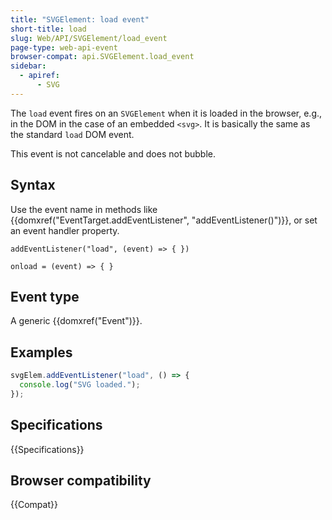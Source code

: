 ```yaml
---
title: "SVGElement: load event"
short-title: load
slug: Web/API/SVGElement/load_event
page-type: web-api-event
browser-compat: api.SVGElement.load_event
sidebar:
  - apiref:
      - SVG
---
```


The `load` event fires on an `SVGElement` when it is loaded in the browser, e.g., in the DOM in the case of an embedded `<svg>`. It is basically the same as the standard `load` DOM event.

This event is not cancelable and does not bubble.

## Syntax

Use the event name in methods like {{domxref("EventTarget.addEventListener", "addEventListener()")}}, or set an event handler property.

```js-nolint
addEventListener("load", (event) => { })

onload = (event) => { }
```

## Event type

A generic {{domxref("Event")}}.

## Examples

```js
svgElem.addEventListener("load", () => {
  console.log("SVG loaded.");
});
```

## Specifications

{{Specifications}}

## Browser compatibility

{{Compat}}
